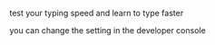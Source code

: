 test your typing speed and learn to type faster

you can change the setting in the developer console
